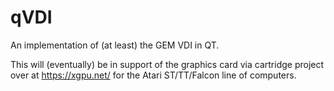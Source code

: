 # qVDI
An implementation of (at least) the GEM VDI in QT. 

This will (eventually) be in support of the graphics card via cartridge project over at https://xgpu.net/ for the Atari ST/TT/Falcon line of computers.